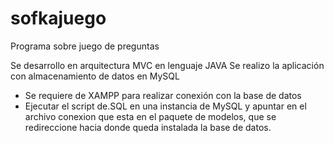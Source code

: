 # sofkajuego
 Programa sobre juego de preguntas


Se desarrollo en arquitectura MVC en lenguaje JAVA
Se realizo la aplicación con almacenamiento de datos en MySQL

* Se requiere de XAMPP para realizar conexión con la base de datos
* Ejecutar el script de.SQL en una instancia de MySQL y apuntar en el archivo conexion que esta en el paquete de modelos, que se redireccione hacia donde queda instalada la base de datos.